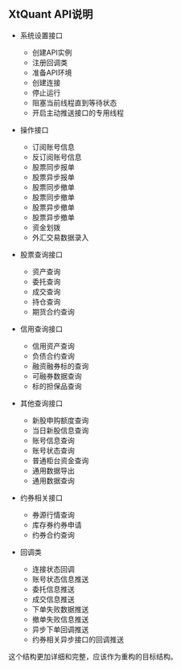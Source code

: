 ## XtQuant API说明
- 系统设置接口
   - 创建API实例
   - 注册回调类
   - 准备API环境
   - 创建连接
   - 停止运行
   - 阻塞当前线程直到等待状态
   - 开启主动推送接口的专用线程
- 操作接口
   - 订阅账号信息
   - 反订阅账号信息
   - 股票同步报单
   - 股票异步报单
   - 股票同步撤单
   - 股票同步撤单
   - 股票异步撤单
   - 股票异步撤单
   - 资金划拨
   - 外汇交易数据录入

- 股票查询接口
   - 资产查询
   - 委托查询
   - 成交查询
   - 持仓查询
   - 期货合约查询

- 信用查询接口
   - 信用资产查询
   - 负债合约查询
   - 融资融券标的查询
   - 可融券数据查询
   - 标的担保品查询

- 其他查询接口
   - 新股申购额度查询
   - 当日新股信息查询
   - 账号信息查询
   - 账号状态查询
   - 普通柜台资金查询
   - 通用数据导出
   - 通用数据查询

- 约券相关接口
   - 券源行情查询
   - 库存券约券申请
   - 约券合约查询

- 回调类
   - 连接状态回调
   - 账号状态信息推送
   - 委托信息推送
   - 成交信息推送
   - 下单失败数据推送
   - 撤单失败信息推送
   - 异步下单回调推送
   - 约券相关异步接口的回调推送

这个结构更加详细和完整，应该作为重构的目标结构。